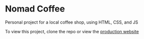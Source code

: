 # Nomad Coffee

Personal project for a local coffee shop, using HTML, CSS, and JS

To view this project, clone the repo or view the [production website](https://webpages.charlotte.edu/jmagnott/itis3135/project4/)